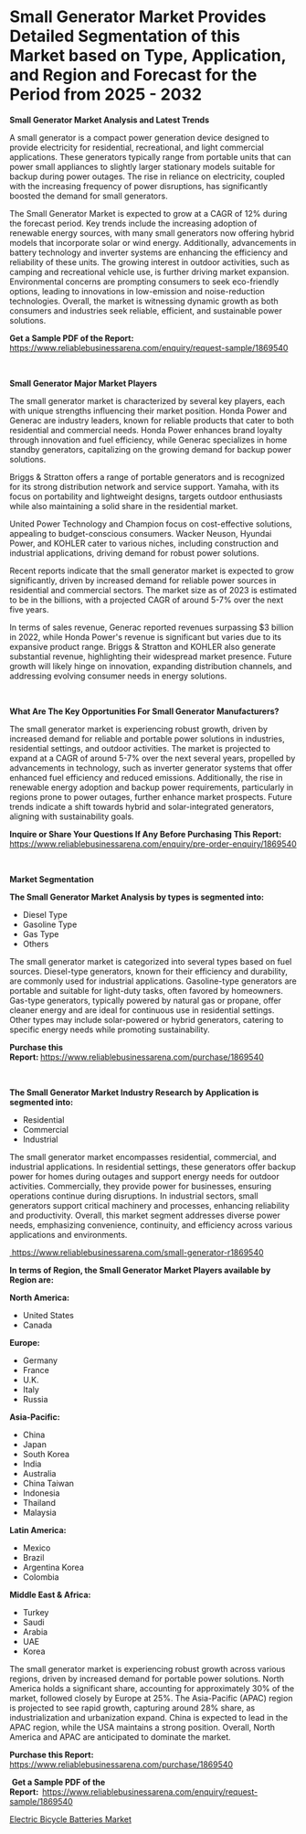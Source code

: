 <p><h1>Small Generator Market Provides Detailed Segmentation of this Market based on Type, Application, and Region and Forecast for the Period from 2025 - 2032</h1></p><p><strong>Small Generator Market Analysis and Latest Trends</strong></p>
<p><p>A small generator is a compact power generation device designed to provide electricity for residential, recreational, and light commercial applications. These generators typically range from portable units that can power small appliances to slightly larger stationary models suitable for backup during power outages. The rise in reliance on electricity, coupled with the increasing frequency of power disruptions, has significantly boosted the demand for small generators.</p><p>The Small Generator Market is expected to grow at a CAGR of 12% during the forecast period. Key trends include the increasing adoption of renewable energy sources, with many small generators now offering hybrid models that incorporate solar or wind energy. Additionally, advancements in battery technology and inverter systems are enhancing the efficiency and reliability of these units. The growing interest in outdoor activities, such as camping and recreational vehicle use, is further driving market expansion. Environmental concerns are prompting consumers to seek eco-friendly options, leading to innovations in low-emission and noise-reduction technologies. Overall, the market is witnessing dynamic growth as both consumers and industries seek reliable, efficient, and sustainable power solutions.</p></p>
<p><strong>Get a Sample PDF of the Report:&nbsp;</strong> <a href="https://www.reliablebusinessarena.com/enquiry/request-sample/1869540?utm_campaign=3294&utm_medium=2&utm_source=Github&utm_content=ia&utm_term=07042025&utm_id=small-generator">https://www.reliablebusinessarena.com/enquiry/request-sample/1869540</a></p>
<p>&nbsp;</p>
<p><strong>Small Generator Major Market Players</strong></p>
<p><p>The small generator market is characterized by several key players, each with unique strengths influencing their market position. Honda Power and Generac are industry leaders, known for reliable products that cater to both residential and commercial needs. Honda Power enhances brand loyalty through innovation and fuel efficiency, while Generac specializes in home standby generators, capitalizing on the growing demand for backup power solutions.</p><p>Briggs & Stratton offers a range of portable generators and is recognized for its strong distribution network and service support. Yamaha, with its focus on portability and lightweight designs, targets outdoor enthusiasts while also maintaining a solid share in the residential market.</p><p>United Power Technology and Champion focus on cost-effective solutions, appealing to budget-conscious consumers. Wacker Neuson, Hyundai Power, and KOHLER cater to various niches, including construction and industrial applications, driving demand for robust power solutions.</p><p>Recent reports indicate that the small generator market is expected to grow significantly, driven by increased demand for reliable power sources in residential and commercial sectors. The market size as of 2023 is estimated to be in the billions, with a projected CAGR of around 5-7% over the next five years.</p><p>In terms of sales revenue, Generac reported revenues surpassing $3 billion in 2022, while Honda Power's revenue is significant but varies due to its expansive product range. Briggs & Stratton and KOHLER also generate substantial revenue, highlighting their widespread market presence. Future growth will likely hinge on innovation, expanding distribution channels, and addressing evolving consumer needs in energy solutions.</p></p>
<p>&nbsp;</p>
<p><strong>What Are The Key Opportunities For Small Generator Manufacturers?</strong></p>
<p><p>The small generator market is experiencing robust growth, driven by increased demand for reliable and portable power solutions in industries, residential settings, and outdoor activities. The market is projected to expand at a CAGR of around 5-7% over the next several years, propelled by advancements in technology, such as inverter generator systems that offer enhanced fuel efficiency and reduced emissions. Additionally, the rise in renewable energy adoption and backup power requirements, particularly in regions prone to power outages, further enhance market prospects. Future trends indicate a shift towards hybrid and solar-integrated generators, aligning with sustainability goals.</p></p>
<p><strong>Inquire or Share Your Questions If Any Before Purchasing This Report:</strong> <a href="https://www.reliablebusinessarena.com/enquiry/pre-order-enquiry/1869540?utm_campaign=3294&utm_medium=2&utm_source=Github&utm_content=ia&utm_term=07042025&utm_id=small-generator">https://www.reliablebusinessarena.com/enquiry/pre-order-enquiry/1869540</a></p>
<p>&nbsp;</p>
<p><strong>Market Segmentation</strong></p>
<p><strong>The Small Generator Market Analysis by types is segmented into:</strong></p>
<p><ul><li>Diesel Type</li><li>Gasoline Type</li><li>Gas Type</li><li>Others</li></ul></p>
<p><p>The small generator market is categorized into several types based on fuel sources. Diesel-type generators, known for their efficiency and durability, are commonly used for industrial applications. Gasoline-type generators are portable and suitable for light-duty tasks, often favored by homeowners. Gas-type generators, typically powered by natural gas or propane, offer cleaner energy and are ideal for continuous use in residential settings. Other types may include solar-powered or hybrid generators, catering to specific energy needs while promoting sustainability.</p></p>
<p><strong>Purchase this Report:&nbsp;</strong><a href="https://www.reliablebusinessarena.com/purchase/1869540?utm_campaign=3294&utm_medium=2&utm_source=Github&utm_content=ia&utm_term=07042025&utm_id=small-generator">https://www.reliablebusinessarena.com/purchase/1869540</a></p>
<p>&nbsp;</p>
<p><strong>The Small Generator Market Industry Research by Application is segmented into:</strong></p>
<p><ul><li>Residential</li><li>Commercial</li><li>Industrial</li></ul></p>
<p><p>The small generator market encompasses residential, commercial, and industrial applications. In residential settings, these generators offer backup power for homes during outages and support energy needs for outdoor activities. Commercially, they provide power for businesses, ensuring operations continue during disruptions. In industrial sectors, small generators support critical machinery and processes, enhancing reliability and productivity. Overall, this market segment addresses diverse power needs, emphasizing convenience, continuity, and efficiency across various applications and environments.</p></p>
<p><a href="https://www.reliablebusinessarena.com/small-generator-r1869540?utm_campaign=3294&utm_medium=2&utm_source=Github&utm_content=ia&utm_term=07042025&utm_id=small-generator">&nbsp;https://www.reliablebusinessarena.com/small-generator-r1869540</a></p>
<p><strong>In terms of Region, the Small Generator Market Players available by Region are:</strong></p>
<p>
    <p> <strong> North America: </strong>
        <ul>
            <li>United States</li>
            <li>Canada</li>
        </ul>
        </p> 
    <p> <strong> Europe: </strong>
        <ul>
            <li>Germany</li>
            <li>France</li>
            <li>U.K.</li>
            <li>Italy</li>
            <li>Russia</li>
        </ul>
        </p> 
    <p> <strong> Asia-Pacific: </strong>
        <ul>
            <li>China</li>
            <li>Japan</li>
            <li>South Korea</li>
            <li>India</li>
            <li>Australia</li>
            <li>China Taiwan</li>
            <li>Indonesia</li>
            <li>Thailand</li>
            <li>Malaysia</li>
        </ul>
        </p> 
    <p> <strong> Latin America: </strong>
        <ul>
            <li>Mexico</li>
            <li>Brazil</li>
            <li>Argentina Korea</li>
            <li>Colombia</li>
        </ul>
        </p> 
    <p> <strong> Middle East & Africa: </strong>
        <ul>
            <li>Turkey</li>
            <li>Saudi</li>
            <li>Arabia</li>
            <li>UAE</li>
            <li>Korea</li>
        </ul>
    </p>
    </p>
<p><p>The small generator market is experiencing robust growth across various regions, driven by increased demand for portable power solutions. North America holds a significant share, accounting for approximately 30% of the market, followed closely by Europe at 25%. The Asia-Pacific (APAC) region is projected to see rapid growth, capturing around 28% share, as industrialization and urbanization expand. China is expected to lead in the APAC region, while the USA maintains a strong position. Overall, North America and APAC are anticipated to dominate the market.</p></p>
<p><strong>Purchase this Report: </strong><a href="https://www.reliablebusinessarena.com/purchase/1869540?utm_campaign=3294&utm_medium=2&utm_source=Github&utm_content=ia&utm_term=07042025&utm_id=small-generator">https://www.reliablebusinessarena.com/purchase/1869540</a></p>
<p>&nbsp;<strong>Get a Sample PDF of the Report:&nbsp;&nbsp;</strong><a href="https://www.reliablebusinessarena.com/enquiry/request-sample/1869540?utm_campaign=3294&utm_medium=2&utm_source=Github&utm_content=ia&utm_term=07042025&utm_id=small-generator">https://www.reliablebusinessarena.com/enquiry/request-sample/1869540</a></p>
<p><strong></strong></p>
<p><p><a href="https://github.com/usraceby/Market-Research-Report-List-1/blob/main/electric-bicycle-batteries-market.md?utm_campaign=3294&utm_medium=2&utm_source=Github&utm_content=ia&utm_term=07042025&utm_id=small-generator">Electric Bicycle Batteries Market</a></p></p>